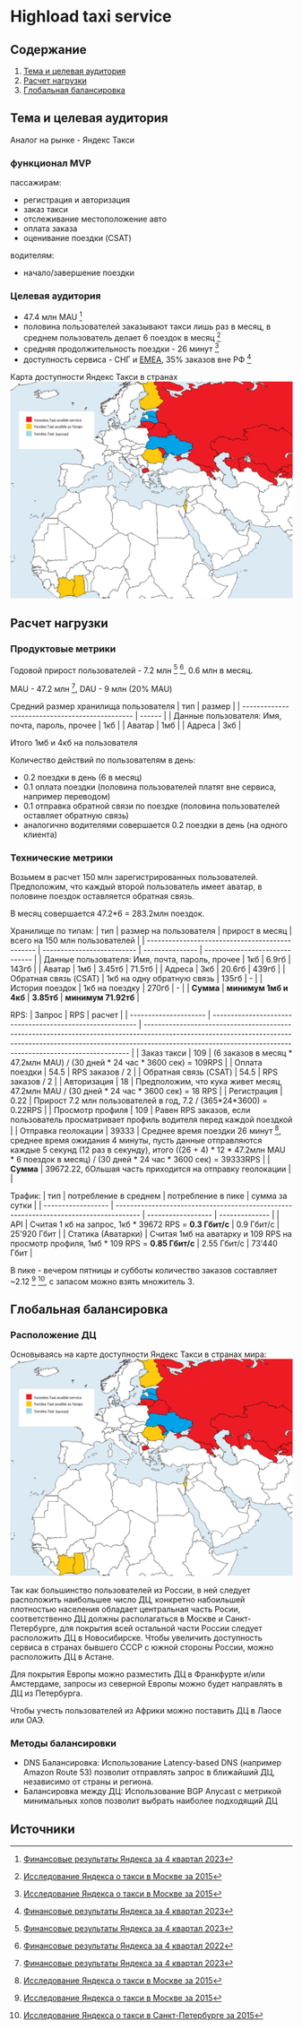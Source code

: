 # Highload taxi service


## Содержание
1. [Тема и целевая аудитория](#тема-и-целевая-аудитория)
2. [Расчет нагрузки](#расчет-нагрузки)
3. [Глобальная балансировка](#глобальная-балансировка)

## Тема и целевая аудитория

Аналог на рынке - Яндекс Такси

### функционал MVP
пассажирам:
- регистрация и авторизация
- заказ такси
- отслеживание местоположение авто
- оплата заказа 
- оценивание поездки (CSAT)

водителям:
- начало/завершение поездки


### Целевая аудитория
- 47.4 млн MAU [^1]
- половина пользователей заказывают такси лишь раз в месяц, в среднем пользователь делает 6 поездок в месяц [^2]
- средняя продолжительность поездки - 26 минут [^2]
- доступность сервиса - СНГ и [EMEA](https://ru.wikipedia.org/wiki/EMEA), 35% заказов вне РФ [^1]

Карта доступности Яндекс Такси в странах
![Карта доступности Яндекс Такси в странах](Yandex_Taxi_available_countries.png)

## Расчет нагрузки

### Продуктовые метрики
Годовой прирост пользователей - 7.2 млн [^1] [^5], 0.6 млн в месяц.

MAU - 47.2 млн [^1], DAU - 9 млн (20% MAU)

Средний размер хранилища пользователя
| тип                                             | размер |
| ----------------------------------------------- | ------ |
| Данные пользователя: Имя, почта, пароль, прочее | 1кб    |
| Аватар                                          | 1мб    |
| Адреса                                          | 3кб    |

Итого 1мб и 4кб на пользователя

Количество действий по пользователям в день:
- 0.2 поездки в день (6 в месяц)
- 0.1 оплата поездки (половина пользователей платят вне сервиса, например переводом)
- 0.1 отправка обратной связи по поездке (половина пользователей оставляет обратную связь)
- аналогично водителями совершается 0.2 поездки в день (на одного клиента)


### Технические метрики

Возьмем в расчет 150 млн зарегистрированных пользователей. 
Предположим, что каждый второй пользователь имеет аватар, в половине поездок оставляется обратная связь.

В месяц совершается 47.2*6 = 283.2млн поездок.

Хранилище по типам:
| тип                                             | размер на пользователя     | прирост в месяц | всего на 150 млн пользователей |
| ----------------------------------------------- | -------------------------- | --------------- | ------------------------------ |
| Данные пользователя: Имя, почта, пароль, прочее | 1кб                        | 6.9гб           | 143гб                          |
| Аватар                                          | 1мб                        | 3.45тб          | 71.5тб                         |
| Адреса                                          | 3кб                        | 20.6гб          | 439гб                          |
| Обратная связь (CSAT)                           | 1кб на одну обратную связь | 135гб           | -                              |
| История поездок                                 | 1кб на поездку             | 270гб           | -                              |
| **Сумма**                                       | **минимум 1мб и 4кб**      | **3.85тб**      | **минимум 71.92тб**            |

RPS:
| Запрос                | RPS                                                       | расчет                                                                                                                                                                                                                                 |
| --------------------- | --------------------------------------------------------- | -------------------------------------------------------------------------------------------------------------------------------------------------------------------------------------------------------------------------------------- |
| Заказ такси           | 109                                                       | (6 заказов в месяц * 47.2млн MAU) / (30 дней * 24 час * 3600 сек) = 109RPS                                                                                                                                                             |
| Оплата поездки        | 54.5                                                      | RPS заказов / 2                                                                                                                                                                                                                        |
| Обратная связь (CSAT) | 54.5                                                      | RPS заказов / 2                                                                                                                                                                                                                        |
| Авторизация           | 18                                                        | Предположим, что кука живет месяц, 47.2млн MAU / (30 дней * 24 час * 3600 сек) = 18 RPS                                                                                                                                                |
| Регистрация           | 0.22                                                      | Прирост 7.2 млн пользователей в год, 7.2 / (365\*24\*3600) = 0.22RPS                                                                                                                                                                   |
| Просмотр профиля      | 109                                                       | Равен RPS заказов, если пользователь просматривает профиль водителя перед каждой поездкой                                                                                                                                              |
| Отправка геолокации   | 39333                                                     | Среднее время поездки 26 минут [^2], среднее время ожидания 4 минуты, пусть данные отправляются каждые 5 секунд (12 раз в секунду), итого ((26 + 4) * 12 * 47.2млн MAU * 6 поездок в месяц) / (30 дней * 24 час * 3600 сек) = 39333RPS |
| **Сумма**             | 39672.22, бОльшая часть приходится на отправку геолокации |                                                                                                                                                                                                                                        |

Трафик:
| тип                | потребление в среднем                                                                 | потребление в пике | сумма за сутки |
| ------------------ | ------------------------------------------------------------------------------------- | ------------------ | -------------- |
| API                | Считая 1 кб на запрос, 1кб * 39672 RPS = **0.3 Гбит/с**                               | 0.9 Гбит/с         | 25'920 Гбит    |
| Статика (Аватарки) | Считая 1мб на аватарку и 109 RPS на просмотр профиля, 1мб * 109 RPS = **0.85 Гбит/с** | 2.55 Гбит/с        | 73'440 Гбит    |

В пике - вечером пятницы и субботы количество заказов составляет ~2.12 [^2] [^6], с запасом можно взять множитель 3.


## Глобальная балансировка

### Расположение ДЦ
Основываясь на карте доступности Яндекс Такси в странах мира:
![Карта доступности Яндекс Такси в странах](Yandex_Taxi_available_countries.png)

Так как большинство пользователей из России, в ней следует расположить наибольшее число ДЦ, конкретно набоильшей плотностью населения обладает центральная часть Росии, соответственно ДЦ должны располагаться в Москве и Санкт-Петербурге, для покрытия всей остальной части России следует расположить ДЦ в Новосибирске. Чтобы увеличить доступность сервиса в странах бывшего СССР с южной стороны России, можно расположить ДЦ в Астане.

Для покрытия Европы можно разместить ДЦ в Франкфурте и/или Амстердаме, запросы из северной Европы можно будет направлять в ДЦ из Петербурга.

Чтобы учесть пользователей из Африки можно поставить ДЦ в Лаосе или ОАЭ.

### Методы балансировки
- DNS Балансировка: Использование Latency-based DNS (например Amazon Route 53) позволит отправлять запрос в ближайший ДЦ, независимо от страны и региона.
- Балансировка между ДЦ: Использование BGP Anycast с метрикой минимальных хопов позволит выбрать наиболее подходящий ДЦ

## Источники

[^1]: [Финансовые результаты Яндекса за 4 квартал 2023](https://ir.yandex.ru/financial-releases?year=2023&report=q4)
[^2]: [Исследование Яндекса о такси в Москве за 2015](https://yandex.ru/company/researches/2015/moscow/taxi)
[^3]: [Среднесуточное количество поездок в московских такси 2020](https://tass.ru/moskva/9251913)
[^4]: [Яндекс.Такси - Википедия](https://ru.m.wikipedia.org/wiki/%D0%AF%D0%BD%D0%B4%D0%B5%D0%BA%D1%81.%D0%A2%D0%B0%D0%BA%D1%81%D0%B8)
[^5]: [Финансовые результаты Яндекса за 4 квартал 2022](https://ir.yandex.ru/financial-releases?year=2023&report=q4)
[^6]: [Исследование Яндекса о такси в Санкт-Петербурге за 2015](https://yandex.ru/company/researches/2015/spb/taxi)
